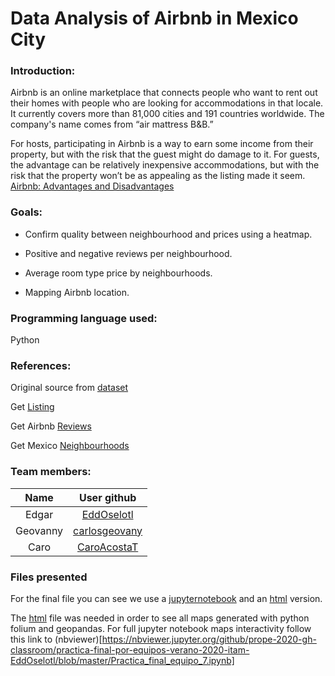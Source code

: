 # Data Analysis of Airbnb in Mexico City

### **Introduction:**

Airbnb is an online marketplace that connects people who want to rent out their homes with people who are looking for accommodations in that locale. It currently covers more than 81,000 cities and 191 countries worldwide. The company's name comes from “air mattress B&B.”

For hosts, participating in Airbnb is a way to earn some income from their property, but with the risk that the guest might do damage to it. For guests, the advantage can be relatively inexpensive accommodations, but with the risk that the property won’t be as appealing as the listing made it seem. [Airbnb: Advantages and Disadvantages](https://www.investopedia.com/articles/personal-finance/032814/pros-and-cons-using-airbnb.asp)

### **Goals:**

- Confirm quality between neighbourhood and prices using a heatmap.

- Positive and negative reviews per neighbourhood.

- Average room type price by neighbourhoods.

- Mapping Airbnb location.

### **Programming language used:**

Python

### **References:**

Original source from [dataset](http://insideairbnb.com/get-the-data.html)

Get [Listing](http://data.insideairbnb.com/mexico/df/mexico-city/2020-05-24/data/listings.csv.gz)

Get Airbnb [Reviews](http://data.insideairbnb.com/mexico/df/mexico-city/2020-05-24/data/reviews.csv.gz)

Get Mexico [Neighbourhoods](http://data.insideairbnb.com/mexico/df/mexico-city/2020-05-24/visualisations/neighbourhoods.geojson)

### **Team members:**

|Name|User github|
|:--:|:--:|
|Edgar|[EddOselotl](https://github.com/EddOselotl)|
|Geovanny|[carlosgeovany](https://github.com/carlosgeovany)|
|Caro| [CaroAcostaT](http://github.com/CaroAcostaT)|

### **Files presented**

For the final file you can see we use a [jupyternotebook](https://github.com/prope-2020-gh-classroom/practica-final-por-equipos-verano-2020-itam-EddOselotl/blob/master/Practica_final_equipo_7.ipynb) and an [html](https://github.com/prope-2020-gh-classroom/practica-final-por-equipos-verano-2020-itam-EddOselotl/blob/master/Practica_final_equipo_7.html) version.

The [html](https://github.com/prope-2020-gh-classroom/practica-final-por-equipos-verano-2020-itam-EddOselotl/blob/master/Practica_final_equipo_7.html) file was needed in order to see all maps generated with python folium and geopandas. For full jupyter notebook maps interactivity follow this link to (nbviewer)[https://nbviewer.jupyter.org/github/prope-2020-gh-classroom/practica-final-por-equipos-verano-2020-itam-EddOselotl/blob/master/Practica_final_equipo_7.ipynb]
